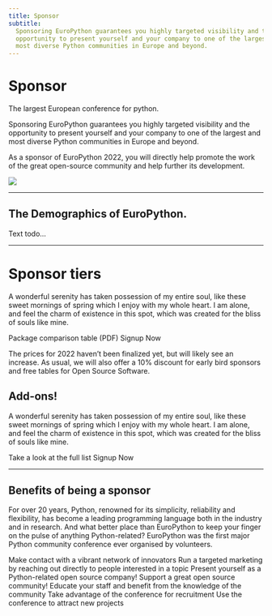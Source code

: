 ```yaml
---
title: Sponsor
subtitle:
  Sponsoring EuroPython guarantees you highly targeted visibility and the
  opportunity to present yourself and your company to one of the largest and
  most diverse Python communities in Europe and beyond.
---
```


# Sponsor

<p className="large">The largest European conference for python.</p>

Sponsoring EuroPython guarantees you highly targeted visibility and the
opportunity to present yourself and your company to one of the largest and most
diverse Python communities in Europe and beyond.

As a sponsor of EuroPython 2022, you will directly help promote the work of the
great open-source community and help further its development.

![](/img/photo.png)

<ButtonWithTitle title="Ready to become a sponsor?" text="Signup now" href="TODO" />

---

## The Demographics of EuroPython.

Text todo...

<ButtonWithTitle title="Demographics Data" text="Download (PDF)" href="TODO" />

---

# Sponsor tiers

A wonderful serenity has taken possession of my entire soul, like these sweet
mornings of spring which I enjoy with my whole heart. I am alone, and feel the
charm of existence in this spot, which was created for the bliss of souls like
mine.

<ButtonLink secondary href="TODO">Package comparison table (PDF)</ButtonLink>
<ButtonLink href="TODO">Signup Now</ButtonLink>

<SponsorTiers />

The prices for 2022 haven’t been finalized yet, but will likely see an increase.
As usual, we will also offer a 10% discount for early bird sponsors and free
tables for Open Source Software.

## Add-ons!

A wonderful serenity has taken possession of my entire soul, like these sweet
mornings of spring which I enjoy with my whole heart. I am alone, and feel the
charm of existence in this spot, which was created for the bliss of souls like
mine.

<ButtonLink secondary href="TODO">Take a look at the full list</ButtonLink>
<ButtonLink href="TODO">Signup Now</ButtonLink>


---

## Benefits of being a sponsor

For over 20 years, Python, renowned for its simplicity, reliability and
flexibility, has become a leading programming language both in the industry and
in research. And what better place than EuroPython to keep your finger on the
pulse of anything Python-related? EuroPython was the first major Python
community conference ever organised by volunteers.

<BenefitsList>
  <BenefitItem icon="network" title="Socialise:">Make contact with a vibrant network of innovators</BenefitItem>
  <BenefitItem icon="target" title="Target:">Run a targeted marketing by reaching out directly to people interested in a topic</BenefitItem>
  <BenefitItem icon="award" title="Image Cultivation:">Present yourself as a Python-related open source company!</BenefitItem>
  <BenefitItem icon="sponsor" title="Sponsoring:">Support a great open source community!</BenefitItem>
  <BenefitItem icon="transfer" title="Know-How Transfer:">Educate your staff and benefit from the knowledge of the community</BenefitItem>
  <BenefitItem icon="headhunt" title="Head Hunting:">Take advantage of the conference for recruitment</BenefitItem>
  <BenefitItem icon="rocket" title="New Business:">Use the conference to attract new projects</BenefitItem>
</BenefitsList>
